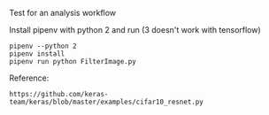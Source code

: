 

Test for an analysis workflow

Install pipenv with python 2 and run (3 doesn't work with tensorflow)

    pipenv --python 2
    pipenv install 
    pipenv run python FilterImage.py 
    
    
    


Reference:
    
    https://github.com/keras-team/keras/blob/master/examples/cifar10_resnet.py